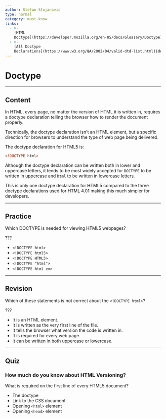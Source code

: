 ```yaml
---
author: Stefan-Stojanovic
type: normal
category: must-know
links:
  - >-
    [HTML
    Doctype](https://developer.mozilla.org/en-US/docs/Glossary/Doctype){documentation}
  - >-
    [All Doctype
    Declarations](https://www.w3.org/QA/2002/04/valid-dtd-list.html){documentation}
---
```


# Doctype


---

## Content

In HTML, every page, no matter the version of HTML it is written in, requires a doctype declaration telling the browser how to render the document properly.

Technically, the doctype declaration isn't an HTML element, but a specific direction for browsers to understand the type of web page being delivered.

The doctype declaration for HTML5 is:

```html
<!DOCTYPE html>
```

Although the doctype declaration can be written both in lower and uppercase letters, it tends to be most widely accepted for `DOCTYPE` to be written in uppercase and `html` to be written in lowercase letters. 

This is only one doctype declaration for HTML5 compared to the three doctype declarations used for HTML 4.01 making this much simpler for developers. 


---

## Practice

Which DOCTYPE is needed for viewing HTML5 webpages?

???

* `<!DOCTYPE html>`
* `<!DOCTYPE html5>`
* `<!DOCTYPE HTML5>`
* `<!DOCTYPE "html">`
* `<!DOCTYPE html en>`


---

## Revision

Which of these statements is not correct about the `<!DOCTYPE html>`?

???

* It is an HTML element.
* It is written as the very first line of the file.
* It tells the browser what version the code is written in.
* It is required for every web page.
* It can be written in both uppercase or lowercase.


---

## Quiz

### How much do you know about HTML Versioning?


What is required on the first line of every HTML5 document?

* The doctype
* Link to the CSS document
* Opening `<html>` element
* Opening `<head>` element
